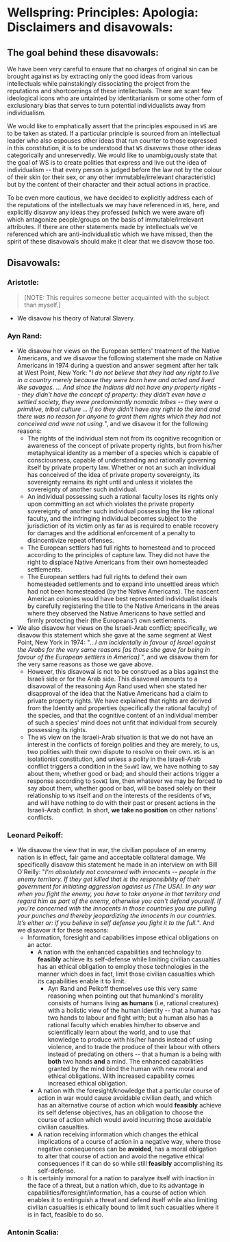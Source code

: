 # Wellspring: Principles: Apologia: Disclaimers and disavowals:

## The goal behind these disavowals:

We have been very careful to ensure that no charges of original sin can be brought against `WS` by extracting only the good ideas from various intellectuals while painstakingly dissociating the project from the reputations and shortcomings of these intellectuals. There are scant few ideological icons who are untainted by identitarianism or some other form of exclusionary bias that serves to turn potential individualists away from individualism.

We would like to emphatically assert that the principles espoused in `WS` are to be taken as stated. If a particular principle is sourced from an intellectual leader who also espouses other ideas that run counter to those expressed in this constitution, it is to be understood that `WS` disavows those other ideas categorically and unreservedly. We would like to unambiguously state that the goal of WS is to create polities that express and live out the idea of individualism -- that every person is judged before the law not by the colour of their skin (or their sex, or any other immutable/irrelevant characteristic) but by the content of their character and their actual actions in practice.

To be even more cautious, we have decided to explicitly address each of the reputations of the intellectuals we may have referenced in `WS`, here, and explicitly disavow any ideas they professed (which we were aware of) which antagonize people/groups on the basis of immutable/irrelevant attributes. If there are other statements made by intellectuals we've referenced which are anti-individualistic which we have missed, then the spirit of these disavowals should make it clear that we disavow those too.

## Disavowals:

### Aristotle:
> [NOTE: This requires someone better acquainted with the subject than myself.]
  - We disavow his theory of Natural Slavery.
### Ayn Rand:
  - We disavow her views on the European settlers' treatment of the Native Americans, and we disavow the following statement she made on Native Americans in 1974 during a question and answer segment after her talk at West Point, New York: "*I do not believe that they had any right to live in a country merely because they were born here and acted and lived like savages. ... And since the Indians did not have any property rights -- they didn't have the concept of property: they didn't even have a settled society, they were predominantly nomadic tribes -- they were a primitive, tribal culture ... if so they didn't have any right to the land and there was no reason for anyone to grant them rights which they had not conceived and were not using.*", and we disavow it for the following reasons:
     - The rights of the individual stem not from its cognitive recognition or awareness of the concept of private property rights, but from his/her metaphysical identity as a member of a species which is capable of consciousness, capable of understanding and rationally governing itself by private property law. Whether or not an such an individual has conceived of the idea of private property sovereignty, its sovereignty remains its right until and unless it violates the sovereignty of another such individual.
     - An individual possessing such a rational faculty loses its rights only upon committing an act which violates the private property sovereignty of another such individual possessing the like rational faculty, and the infringing individual becomes subject to the jurisdiction of its victim only as far as is required to enable recovery for damages and the additional enforcement of a penalty to disincentivize repeat offenses.
     - The European settlers had full rights to homestead and to proceed according to the principles of capture law. They did not have the right to displace Native Americans from their own homesteaded settlements.
     - The European settlers had full rights to defend their own homesteaded settlements and to expand into unsettled areas which had not been homesteaded (by the Native Americans). The nascent American colonies would have best represented individualist ideals by carefully registering the title to the Native Americans in the areas where they observed the Native Americans to have settled and firmly protecting their (the Europeans') own settlements.
   - We also disavow her views on the Israeli-Arab conflict; specifically, we disavow this statement which she gave at the same segment at West Point, New York in 1974: "*...I am incidentally in favour of Israel against the Arabs for the very same reasons [as those she gave for being in favour of the European settlers in America].*", and we disavow them for the very same reasons as those we gave above.
     - However, this disavowal is not to be construed as a bias against the Israeli side or for the Arab side. This disavowal amounts to a disavowal of the reasoning Ayn Rand used when she stated her disapproval of the idea that the Native Americans had a claim to private property rights. We have explained that rights are derived from the Identity and properties (specifically the rational faculty) of the species, and that the cognitive content of an individual member of such a species' mind does not unfit that individual from securely possessing its rights.
     - The `WS` view on the Israeli-Arab situation is that we do not have an interest in the conflicts of foreign polities and they are merely, to us, two polities with their own dispute to resolve on their own. `WS` is an isolationist constitution, and unless a polity in the Israeli-Arab conflict triggers a condition in the `SovWI` law, we have nothing to say about them, whether good or bad; and should their actions trigger a response according to `SovWI` law, then whatever we may be forced to say about them, whether good or bad, will be based solely on their relationship to `WS` itself and on the interests of the residents of `WS`, and will have nothing to do with their past or present actions in the Israeli-Arab conflict. In short, **we take no position** on other nations' conflicts.
### Leonard Peikoff:
  - We disavow the view that in war, the civilian populace of an enemy nation is in effect, fair game and acceptable collateral damage. We specifically disavow this statement he made in an interview on with Bill O'Reilly: "*I'm absolutely not concerned with innocents -- people in the enemy territory. If they get killed that is the responsibility of their government for initiating aggression against us [The USA]. In any war when you fight the enemy, you have to take anyone in that territory and regard him as part of the enemy, otherwise you can't defend yourself. If you're concerned with the innocents in those countries you are pulling your punches and thereby jeopardizing the innocents in our countries. It's either or: if you believe in self defense you fight it to the full.*". And we disavow it for these reasons:
     - Information, foresight and capabilities impose ethical obligations on an actor.
        - A nation with the enhanced capabilities and technology to **feasibly** achieve its self-defense while limiting civilian casualties has an ethical obligation to employ those technologies in the manner which does in fact, limit those civilian casualties which its capabilities enable it to limit.
           - Ayn Rand and Peikoff themselves use this very same reasoning when pointing out that humankind's morality consists of humans living **as humans** (i.e, rational creatures) with a holistic view of the human identity -- that a human has two hands to labour and fight with; but a human also has a rational faculty which enables him/her to observe and scientifically learn about the world, and to use that knowledge to produce with his/her hands instead of using violence, and to trade the produce of their labour with others instead of predating on others -- that a human is a being with **both** two hands **and** a mind. The enhanced capabilities granted by the mind bind the human with new moral and ethical obligations. With increased capability comes increased ethical obligation.
        - A nation with the foresight/knowledge that a particular course of action in war would cause avoidable civilian death, and which has an alternative course of action which would **feasibly** achieve its self defense objectives, has an obligation to choose the course of action which would avoid incurring those avoidable civilian casualties.
        - A nation receiving information which changes the ethical implications of a course of action in a negative way, where those negative consequences can be **avoided**, has a moral obligation to alter that course of action and avoid the negative ethical consequences if it can do so while still **feasibly** accomplishing its self-defense.
     - It is certainly immoral for a nation to paralyze itself with inaction in the face of a threat, but a nation which, due to its advantage in capabilities/foresight/information, has a course of action which enables it to entinguish a threat and defend itself while also limiting civilian casualties is ethically bound to limit such casualties where it is in fact, feasible to do so.

### Antonin Scalia:

